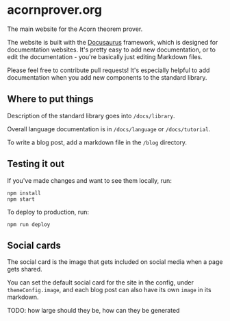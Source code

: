 # acornprover.org

The main website for the Acorn theorem prover.

The website is built with the [Docusaurus](https://docusaurus.io) framework, which is designed for documentation websites. It's pretty easy to add new documentation, or to edit the documentation - you're
basically just editing Markdown files.

Please feel free to contribute pull requests! It's especially helpful to add documentation when you add new components to the standard library.

## Where to put things

Description of the standard library goes into `/docs/library`.

Overall language documentation is in `/docs/language` or `/docs/tutorial`.

To write a blog post, add a markdown file in the `/blog` directory.

## Testing it out

If you've made changes and want to see them locally, run:

```
npm install
npm start
```

To deploy to production, run:

```
npm run deploy
```

## Social cards

The social card is the image that gets included on social media when a page gets shared.

You can set the default social card for the site in the config, under `themeConfig.image`, and each blog
post can also have its own `image` in its markdown.

TODO: how large should they be, how can they be generated
